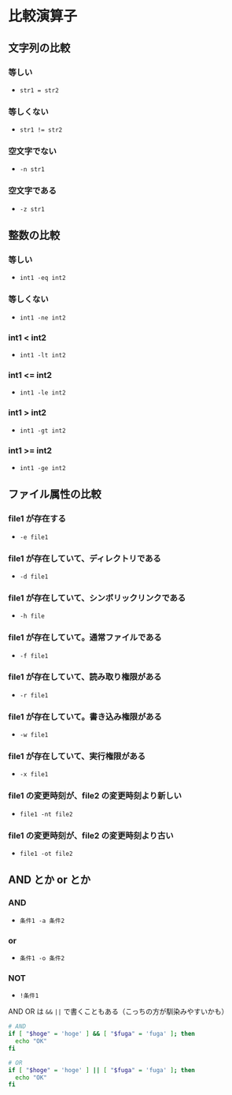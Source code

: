 # 比較演算子

## 文字列の比較

### 等しい

- `str1 = str2`

### 等しくない

- `str1 != str2`

### 空文字でない

- `-n str1`

### 空文字である

- `-z str1`

## 整数の比較

### 等しい

- `int1 -eq int2`

### 等しくない

- `int1 -ne int2`

### int1 < int2

- `int1 -lt int2`

### int1 <= int2

- `int1 -le int2`

### int1 > int2

- `int1 -gt int2`

### int1 >= int2

- `int1 -ge int2`

## ファイル属性の比較

### file1 が存在する

- `-e file1`

### file1 が存在していて、ディレクトリである

- `-d file1`

### file1 が存在していて、シンボリックリンクである

- `-h file`

### file1 が存在していて。通常ファイルである

- `-f file1`

### file1 が存在していて、読み取り権限がある

- `-r file1`

### file1 が存在していて。書き込み権限がある

- `-w file1`

### file1 が存在していて、実行権限がある

- `-x file1`

### file1 の変更時刻が、file2 の変更時刻より新しい

- `file1 -nt file2`

### file1 の変更時刻が、file2 の変更時刻より古い

- `file1 -ot file2`

## AND とか or とか

### AND

- `条件1 -a 条件2`

### or

- `条件1 -o 条件2`

### NOT

- `!条件1`

AND OR は `&&` `||` で書くこともある（こっちの方が馴染みやすいかも）

```bash
# AND
if [ "$hoge" = 'hoge' ] && [ "$fuga" = 'fuga' ]; then
  echo "OK"
fi
```

```bash
# OR
if [ "$hoge" = 'hoge' ] || [ "$fuga" = 'fuga' ]; then
  echo "OK"
fi
```